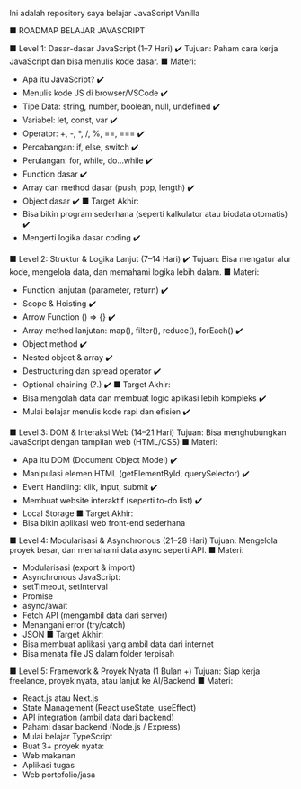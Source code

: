 Ini adalah repository saya belajar JavaScript Vanilla

■ ROADMAP BELAJAR JAVASCRIPT

■ Level 1: Dasar-dasar JavaScript (1–7 Hari) ✔️
Tujuan: Paham cara kerja JavaScript dan bisa menulis kode dasar.
■ Materi:

- Apa itu JavaScript? ✔️
- Menulis kode JS di browser/VSCode ✔️
- Tipe Data: string, number, boolean, null, undefined ✔️
- Variabel: let, const, var ✔️
- Operator: +, -, \*, /, %, ==, === ✔️
- Percabangan: if, else, switch ✔️
- Perulangan: for, while, do...while ✔️
- Function dasar ✔️
- Array dan method dasar (push, pop, length) ✔️
- Object dasar ✔️
  ■ Target Akhir:
- Bisa bikin program sederhana (seperti kalkulator atau biodata otomatis) ✔️
- Mengerti logika dasar coding ✔️

■ Level 2: Struktur & Logika Lanjut (7–14 Hari) ✔️
Tujuan: Bisa mengatur alur kode, mengelola data, dan memahami logika lebih dalam.
■ Materi:

- Function lanjutan (parameter, return) ✔️
- Scope & Hoisting ✔️
- Arrow Function () => {} ✔️
- Array method lanjutan: map(), filter(), reduce(), forEach() ✔️
- Object method ✔️
- Nested object & array ✔️
- Destructuring dan spread operator ✔️
- Optional chaining (?.) ✔️
  ■ Target Akhir:
- Bisa mengolah data dan membuat logic aplikasi lebih kompleks ✔️
- Mulai belajar menulis kode rapi dan efisien ✔️

■ Level 3: DOM & Interaksi Web (14–21 Hari)
Tujuan: Bisa menghubungkan JavaScript dengan tampilan web (HTML/CSS)
■ Materi:

- Apa itu DOM (Document Object Model) ✔️
- Manipulasi elemen HTML (getElementById, querySelector) ✔️
- Event Handling: klik, input, submit ✔️
- Membuat website interaktif (seperti to-do list) ✔️
- Local Storage
  ■ Target Akhir:
- Bisa bikin aplikasi web front-end sederhana

■ Level 4: Modularisasi & Asynchronous (21–28 Hari)
Tujuan: Mengelola proyek besar, dan memahami data async seperti API.
■ Materi:

- Modularisasi (export & import)
- Asynchronous JavaScript:
- setTimeout, setInterval
- Promise
- async/await
- Fetch API (mengambil data dari server)
- Menangani error (try/catch)
- JSON
  ■ Target Akhir:
- Bisa membuat aplikasi yang ambil data dari internet
- Bisa menata file JS dalam folder terpisah

■ Level 5: Framework & Proyek Nyata (1 Bulan +)
Tujuan: Siap kerja freelance, proyek nyata, atau lanjut ke AI/Backend
■ Materi:

- React.js atau Next.js
- State Management (React useState, useEffect)
- API integration (ambil data dari backend)
- Pahami dasar backend (Node.js / Express)
- Mulai belajar TypeScript
- Buat 3+ proyek nyata:
- Web makanan
- Aplikasi tugas
- Web portofolio/jasa
